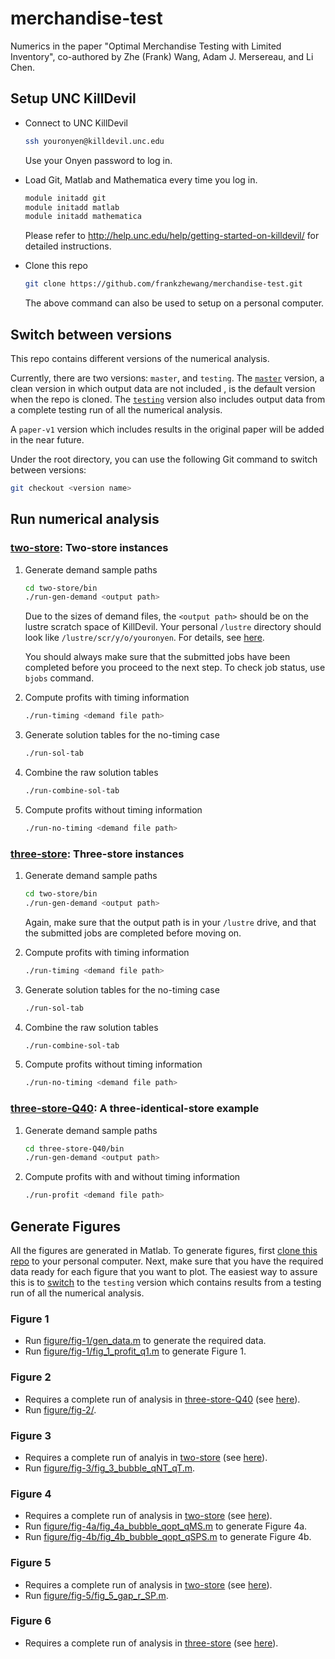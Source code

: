 # merchandise-test
Numerics in the paper "Optimal Merchandise Testing with Limited Inventory", co-authored by Zhe (Frank) Wang, Adam J. Mersereau, and Li Chen.

## Setup UNC KillDevil

- Connect to UNC KillDevil
    ```bash
    ssh youronyen@killdevil.unc.edu
    ```
    Use your Onyen password to log in.

- Load Git, Matlab and Mathematica every time you log in.
    ```bash
    module initadd git
    module initadd matlab
    module initadd mathematica 
    ```
    Please refer to http://help.unc.edu/help/getting-started-on-killdevil/ for detailed instructions.

- <a name='clone'></a>Clone this repo 
    ```bash
    git clone https://github.com/frankzhewang/merchandise-test.git
    ```
    The above command can also be used to setup on a personal computer.

<a name='switch'></a>
## Switch between versions
This repo contains different versions of the numerical analysis.

Currently, there are two versions: `master`, and `testing`. The [`master`](https://github.com/frankzhewang/merchandise-test/tree/master) version, a clean version in which output data are not included , is the default version when the repo is cloned. The [`testing`](https://github.com/frankzhewang/merchandise-test/tree/testing) version also includes output data from a complete testing run of all the numerical analysis.

A `paper-v1` version which includes results in the original paper will be added in the near future.

Under the root directory, you can use the following Git command to switch between versions:
```bash
git checkout <version name>
```

## Run numerical analysis

### <a name='2store'/>[two-store](two-store): Two-store instances

1. Generate demand sample paths
    ```bash
    cd two-store/bin
    ./run-gen-demand <output path>
    ```
    Due to the sizes of demand files, the `<output path>` should be on the lustre scratch space of KillDevil. Your personal   `/lustre` directory should look like `/lustre/scr/y/o/youronyen`. For details, see   [here](http://help.unc.edu/help/getting-started-on-killdevil/#P63_6342).

    You should always make sure that the submitted jobs have been completed before you proceed to the next step. To check job status, use `bjobs` command.

2. Compute profits with timing information
    ```bash
    ./run-timing <demand file path>
    ```

3. Generate solution tables for the no-timing case
    ```bash
    ./run-sol-tab
    ```

4. Combine the raw solution tables
    ```bash
    ./run-combine-sol-tab
    ```

5. Compute profits without timing information
    ```bash
    ./run-no-timing <demand file path>
    ```

### <a name='3store'/>[three-store](three-store): Three-store instances

1. Generate demand sample paths
    ```bash
    cd two-store/bin
    ./run-gen-demand <output path>
    ```
    Again, make sure that the output path is in your `/lustre` drive, and that the submitted jobs are completed before moving on.

2. Compute profits with timing information
    ```bash
    ./run-timing <demand file path>
    ```

3. Generate solution tables for the no-timing case
    ```bash
    ./run-sol-tab
    ```

4. Combine the raw solution tables
    ```bash
    ./run-combine-sol-tab
    ```

5. Compute profits without timing information
    ```bash
    ./run-no-timing <demand file path>
    ```

### <a name='q40'/>[three-store-Q40](three-store-Q40): A three-identical-store example

1. Generate demand sample paths
    ```bash
    cd three-store-Q40/bin
    ./run-gen-demand <output path>
    ```
    
2. Compute profits with and without timing information
    ```bash
    ./run-profit <demand file path>
    ```

## Generate Figures

All the figures are generated in Matlab. To generate figures, first [clone this repo](#clone) to your personal computer. Next, make sure that you have the required data ready for each figure that you want to plot. The easiest way to assure this is to [switch](#switch) to the `testing` version which contains results from a testing run of all the numerical analysis.

### Figure 1

- Run [figure/fig-1/gen\_data.m](figure/fig-1/gen_data.m) to generate the required data.
- Run [figure/fig-1/fig\_1\_profit\_q1.m](figure/fig-1/fig_1_profit_q1.m) to generate Figure 1.

### Figure 2

- Requires a complete run of analysis in [three-store-Q40](three-store-Q40) (see [here](README.md#q40)).
- Run [figure/fig-2/]().

### Figure 3

- Requires a complete run of analyis in [two-store](two-store) (see [here](README.md#2store)).
- Run [figure/fig-3/fig\_3\_bubble\_qNT\_qT.m](figure/fig-3/fig_3_bubble_qNT_qT.m).

### Figure 4

- Requires a complete run of analysis in [two-store](two-store) (see [here](README.md#2store)).
- Run [figure/fig-4a/fig\_4a\_bubble\_qopt\_qMS.m](figure/fig-4a/fig_4a_bubble_qopt_qMS.m) to generate Figure 4a.
- Run [figure/fig-4b/fig\_4b\_bubble\_qopt\_qSPS.m](figure/fig-4b/fig_4b_bubble_qopt_qSPS.m) to generate Figure 4b.

### Figure 5

- Requires a complete run of analysis in [two-store](two-store) (see [here](README.md#2store)).
- Run [figure/fig-5/fig\_5\_gap\_r\_SP.m](figure/fig-5/fig_5_gap_r_SP.m).

### Figure 6

- Requires a complete run of analysis in [three-store](three-store) (see [here](README.md#3store)).
